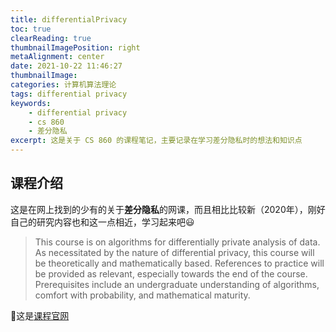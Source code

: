 ```yaml
---
title: differentialPrivacy
toc: true
clearReading: true
thumbnailImagePosition: right
metaAlignment: center
date: 2021-10-22 11:46:27
thumbnailImage:
categories: 计算机算法理论
tags: differential privacy
keywords:
    - differential privacy
    - cs 860
    - 差分隐私
excerpt: 这是关于 CS 860 的课程笔记，主要记录在学习差分隐私时的想法和知识点
---
```


<!--toc-->

## 课程介绍

这是在网上找到的少有的关于**差分隐私**的网课，而且相比比较新（2020年），刚好自己的研究内容也和这一点相近，学习起来吧:smiley:

> This course is on algorithms for differentially private analysis of data. As necessitated by the nature of differential privacy, this course will be theoretically and mathematically based. References to practice will be provided as relevant, especially towards the end of the course. Prerequisites include an undergraduate understanding of algorithms, comfort with probability, and mathematical maturity.

:book:这是[课程官网](http://www.gautamkamath.com/CS860-fa2020.html)


